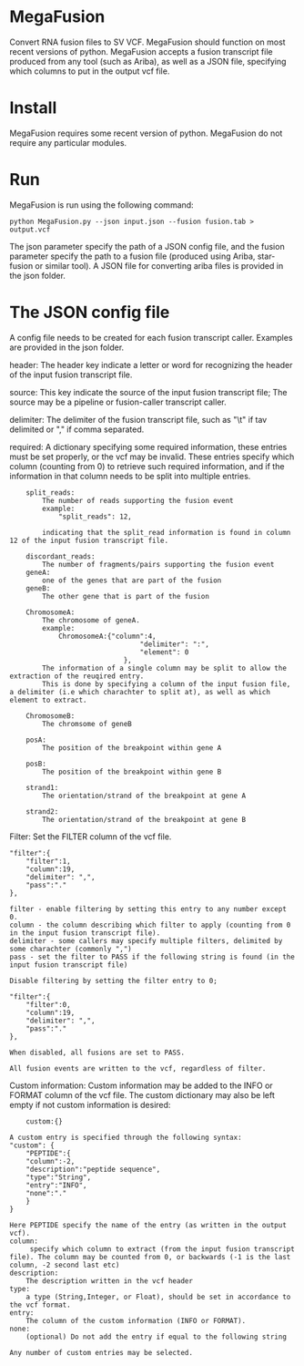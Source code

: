 # MegaFusion
Convert RNA fusion files to SV VCF. MegaFusion should function on most recent versions of python.
MegaFusion accepts a fusion transcript file produced from any tool (such as Ariba), as well as a JSON file, specifying which columns to put in the output vcf file.

# Install
MegaFusion requires some recent version of python.
MegaFusion do not require any particular modules.

# Run
MegaFusion is run using the following command:

	python MegaFusion.py --json input.json --fusion fusion.tab > output.vcf

The json parameter specify the path of a JSON config file, and the fusion parameter specify the path to a fusion file (produced using Ariba, star-fusion or similar tool).
A JSON file for converting ariba files is provided in the json folder.

# The JSON config file

A config file needs to be created for each fusion transcript caller. Examples are provided in the json folder.

header:
	The header key indicate a letter or word for recognizing the header of the input fusion transcript file.
	
source:
	This key indicate the source of the input fusion transcript file; The source may be a pipeline or fusion-caller transcript caller.
 
delimiter:
	The delimiter of the fusion transcript file, such as "\t" if tav delimited or "," if comma separated.

required:
	A dictionary specifying some required information, these entries must be set properly, or the vcf may be invalid.
	These entries specify which column (counting from 0) to retrieve such required information, and if the information in that column needs to be split into multiple entries. 

		split_reads:
			The number of reads supporting the fusion event
			example:
				"split_reads": 12,

			indicating that the split_read information is found in column 12 of the input fusion transcript file.

		discordant_reads:
			The number of fragments/pairs supporting the fusion event
		geneA:
			one of the genes that are part of the fusion	
		geneB:
			The other gene that is part of the fusion

		ChromosomeA:
			The chromosome of geneA. 
			example:
				ChromosomeA:{"column":4,
                                	"delimiter": ":",
                                	"element": 0
                                },
			The information of a single column may be split to allow the extraction of the reuqired entry.
			This is done by specifying a column of the input fusion file, a delimiter (i.e which charachter to split at), as well as which element to extract.

		ChromosomeB:
			The chromsome of geneB

		posA:
			The position of the breakpoint within gene A

		posB:
			The position of the breakpoint within gene B

		strand1:
			The orientation/strand of the breakpoint at gene A

		strand2:
			The orientation/strand of the breakpoint at gene B

Filter:
	Set the FILTER column of the vcf file. 

	"filter":{
		"filter":1,
		"column":19,
		"delimiter": ",",
		"pass":"."
	},

	filter - enable filtering by setting this entry to any number except 0.
	column - the column describing which filter to apply (counting from 0 in the input fusion transcript file).
	delimiter - some callers may specify multiple filters, delimited by some charachter (commonly ",")
	pass - set the filter to PASS if the following string is found (in the input fusion transcript file)

	Disable filtering by setting the filter entry to 0;

	"filter":{
		"filter":0,
		"column":19,
		"delimiter": ",",
		"pass":"."
	},

	When disabled, all fusions are set to PASS.

	All fusion events are written to the vcf, regardless of filter.

Custom information:
	Custom information may be added to the INFO or FORMAT column of the vcf file.
	The custom dictionary may also be left empty if not custom information is desired:

		custom:{}

	A custom entry is specified through the following syntax:
	"custom": {
		"PEPTIDE":{
		"column":-2,
		"description":"peptide sequence",
		"type":"String",
		"entry":"INFO",
		"none":"."
		}
	}

	Here PEPTIDE specify the name of the entry (as written in the output vcf).
	column:
		 specify which column to extract (from the input fusion transcript file). The column may be counted from 0, or backwards (-1 is the last column, -2 second last etc)
	description:
		The description written in the vcf header
	type:
		a type (String,Integer, or Float), should be set in accordance to the vcf format.
	entry:
		The column of the custom information (INFO or FORMAT).
	none:
		(optional) Do not add the entry if equal to the following string

	Any number of custom entries may be selected.
	
